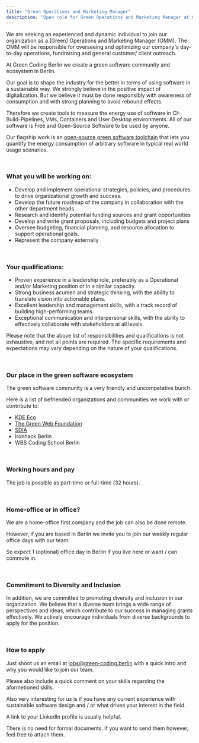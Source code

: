 ```yaml
---
title: "Green Operations and Marketing Manager"
description: "Open role for Green Operations and Marketing Manager at Green Coding Berlin GmbH to work on sustainable software."
---
```


We are seeking an experienced and dynamic individual to join our organization as a (Green) Operations and Marketing Manager (OMM).
The OMM will be responsible for overseeing and optimizing our company's day-to-day operations, fundraising and general customer/ client outreach.

At Green Coding Berlin we create a green software community and ecosystem in Berlin.

Our goal is to shape the industry for the better in terms of using software in a sustainable way.
We strongly believe in the positive impact of digitalization. But we believe it must be done responsibly with awareness of consumption and with strong planning to avoid rebound effects.

Therefore we create tools to measure the energy use of software in CI-Build-Pipelines, VMs, Containers and User Desktop environments.
All of our software is Free and Open-Source Software to be used by anyone.

Our flagship work is an [open-source green software toolchain](https://github.com/green-coding-berlin/green-metrics-tool) that lets you quantify the energy consumption of arbitrary software in typical real world usage scenarios.

&nbsp;

### What you will be working on:

- Develop and implement operational strategies, policies, and procedures to drive organizational growth and success.
- Develop the future roadmap of the company in collaboration with the other department heads
- Research and identify potential funding sources and grant opportunities
- Develop and write grant proposals, including budgets and project plans
- Oversee budgeting, financial planning, and resource allocation to support operational goals.
- Represent the company externally

&nbsp;

### Your qualifications:

- Proven experience in a leadership role, preferably as a Operational and/or Marketing position or in a similar capacity.
- Strong business acumen and strategic thinking, with the ability to translate vision into actionable plans.
- Excellent leadership and management skills, with a track record of building high-performing teams.
- Exceptional communication and interpersonal skills, with the ability to effectively collaborate with stakeholders at all levels.

Please note that the above list of responsibilities and qualifications is not exhaustive, and not all points are required. The specific requirements and expectations may vary depending on the nature of your qualifications.

&nbsp;

### Our place in the green software ecosystem

The green software community is a very friendly and uncompetetive bunch.

Here is a list of befriended organizations and communities we work with or contribute to:
- [KDE Eco](https://eco.kde.org/)
- [The Green Web Foundation](https://www.thegreenwebfoundation.org/)
- [SDIA](https://sdialliance.org)
- Ironhack Berlin
- WBS Coding School Berlin

&nbsp;

### Working hours and pay

The job is possible as part-time or full-time (32 hours).

&nbsp;

### Home-office or in office?
We are a home-office first company and the job can also be done remote.

However, if you are based in Berlin we invite you to join our weekly regular office days with our team. 

So expect 1 (optional) office day in Berlin if you live here or want / can commute in.

&nbsp;

### Commitment to Diversity and Inclusion

In addition, we are committed to promoting diversity and inclusion in our organization. We believe that a diverse team brings a wide range of perspectives and ideas, which contribute to our success in managing grants effectively. We actively encourage individuals from diverse backgrounds to apply for the position.

&nbsp;

### How to apply
Just shoot us an email at jobs@green-coding.berlin with a quick intro and why you would like to join our team.

Please also include a quick comment on your skills regarding the aformetioned skills.

Also very interesting for us is if you have any current experience with sustainable software design and / or what drives your interest in the field.

A link to your LinkedIn profile is usually helpful.

There is no need for formal documents. If you want to send them however, feel free to attach them.
